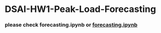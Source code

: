 # DSAI-HW1-Peak-Load-Forecasting

### please check forecasting.ipynb or [forecasting.ipynb](https://nbviewer.jupyter.org/github/cheryi/DSAI-HW1-Peak-Load-Forecasting/blob/master/forecasting_copy.ipynb)
